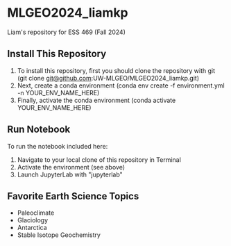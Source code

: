 # MLGEO2024_liamkp
Liam's repository for ESS 469 (Fall 2024)

## Install This Repository

1. To install this repository, first you should clone the repository with git (git clone git@github.com:UW-MLGEO/MLGEO2024_liamkp.git)
2. Next, create a conda environment (conda env create -f environment.yml -n YOUR_ENV_NAME_HERE)
3. Finally, activate the conda environment (conda activate YOUR_ENV_NAME_HERE)

## Run Notebook

To run the notebook included here:
1. Navigate to your local clone of this repository in Terminal
2. Activate the environment (see above)
3. Launch JupyterLab with "jupyterlab"

## Favorite Earth Science Topics

* Paleoclimate
* Glaciology
* Antarctica
* Stable Isotope Geochemistry

